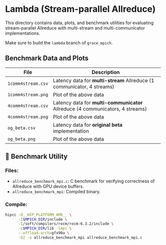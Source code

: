 # Lambda (Stream-parallel Allreduce)

This directory contains data, plots, and benchmark utilities for evaluating stream-parallel Allreduce with multi-stream and multi-communicator implementations.

Make sure to build the `lambda` branch of `grace_mpich`.

## Benchmark Data and Plots

| File                   | Description                                  |
|------------------------|----------------------------------------------|
| `1comm4stream.csv`     | Latency data for **multi-stream** Allreduce (1 communicator, 4 streams) |
| `1comm4stream.png`     | Plot of the above data                       |
| `4comm4stream.csv`     | Latency data for **multi-communicator** Allreduce (4 communicators, 4 streams) |
| `4comm4stream.png`     | Plot of the above data                       |
| `og_beta.csv`          | Latency data for **original beta** implementation |
| `og_beta.png`          | Plot of the above data                       |

## 🧪 Benchmark Utility

### Files:
- `allreduce_benchmark_mpi.c`: C benchmark for verifying correctness of Allreduce with GPU device buffers.
- `allreduce_benchmark_mpi`: Compiled binary.

### Compile:
```bash
hipcc -D__HIP_PLATFORM_AMD__ \
      -I$MPICH_DIR/include \
      -I/soft/compilers/rocm/rocm-6.3.2/include \
      -L$MPICH_DIR/lib -lmpi \
      --offload-arch=gfx90a \
      -O2 -o allreduce_benchmark_mpi allreduce_benchmark_mpi.c
